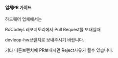 #### 업체PR 가이드

하드웨어 업체에서는

RoCodejs 레포지토리에서 Pull Request를 보내실때 

devleop-hw브랜치로 보내주시기 바랍니다.

기타 다른브랜치에 PR보내시면 Reject사유가 될수 있습니다.

